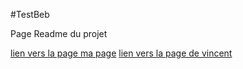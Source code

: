 #TestBeb

Page Readme du projet

[lien vers la page ma page](adama.md)
[lien vers la page de vincent](vincent.md)
